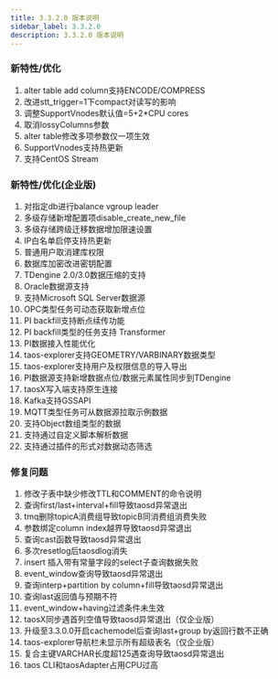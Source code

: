 ```yaml
---
title: 3.3.2.0 版本说明
sidebar_label: 3.3.2.0
description: 3.3.2.0 版本说明
---
```

### 新特性/优化
1. alter table add column支持ENCODE/COMPRESS
2. 改进stt_trigger=1下compact对读写的影响
3. 调整SupportVnodes默认值=5+2*CPU cores
4. 取消lossyColumns参数 
5. alter table修改多项参数仅一项生效
6. SupportVnodes支持热更新
7. 支持CentOS Stream
### 新特性/优化(企业版)
1. 对指定db进行balance vgroup leader 
2. 多级存储新增配置项disable_create_new_file 
3. 多级存储跨级迁移数据增加限速设置
4. IP白名单启停支持热更新
5. 普通用户取消建库权限
6. 数据库加密改进密钥配置
7. TDengine 2.0/3.0数据压缩的支持
8. Oracle数据源支持
9. 支持Microsoft SQL Server数据源
10. OPC类型任务可动态获取新增点位
11. PI backfill支持断点续传功能
12. PI backfill类型的任务支持 Transformer
13. PI数据接入性能优化
14. taos-explorer支持GEOMETRY/VARBINARY数据类型
15. taos-explorer支持用户及权限信息的导入导出
16. PI数据源支持新增数据点位/数据元素属性同步到TDengine
17. taosX写入端支持原生连接
18. Kafka支持GSSAPI
19. MQTT类型任务可从数据源拉取示例数据
20. 支持Object数组类型的数据
21. 支持通过自定义脚本解析数据
22. 支持通过插件的形式对数据动态筛选
### 修复问题
1. 修改子表中缺少修改TTL和COMMENT的命令说明
2. 查询first/last+interval+fill导致taosd异常退出
3. tmq删除topicA消费组导致topicB同消费组消费失败 
4. 参数绑定column index越界导致taosd异常退出
5. 查询cast函数导致taosd异常退出
6. 多次resetlog后taosdlog消失
7. insert 插入带有常量字段的select子查询数据失败
8. event_window查询导致taosd异常退出
9. 查询interp+partition by column+fill导致taosd异常退出 
10. 查询last返回值与预期不符
11. event_window+having过滤条件未生效
12. taosX同步遇首列空值导致taosd异常退出（仅企业版）
13. 升级至3.3.0.0开启cachemodel后查询last+group by返回行数不正确 
14. taos-explorer导航栏未显示所有超级表名（仅企业版）
15. 复合主键VARCHAR长度超125遇查询导致taosd异常退出
16. taos CLI和taosAdapter占用CPU过高
